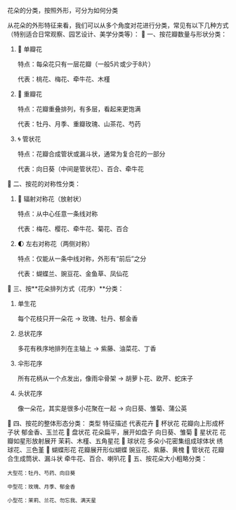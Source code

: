 


花朵的分类，按照外形，可分为如何分类
 

从花朵的外形特征来看，我们可以从多个角度对花进行分类，常见有以下几种方式（特别适合日常观察、园艺设计、美学分类等）：
🌸 一、按花瓣数量与形状分类：
1. 🌼 单瓣花

   特点：每朵花只有一层花瓣（一般5片或少于8片）

   代表：桃花、梅花、牵牛花、木槿

2. 🌺 重瓣花

   特点：花瓣重叠排列，有多层，看起来更饱满

   代表：牡丹、月季、重瓣玫瑰、山茶花、芍药

3. 🌀 管状花

   特点：花瓣合成管状或漏斗状，通常为复合花的一部分

   代表：向日葵（中间是管状花）、百合、牵牛花

🌸 二、按花的对称性分类：
1. 🔵 辐射对称花（放射状）

   特点：从中心任意一条线对称

   代表：梅花、樱花、牵牛花、菊花、百合

2. 🌓 左右对称花（两侧对称）

   特点：仅能从一条中线对称，外形有“前后”之分

   代表：蝴蝶兰、豌豆花、金鱼草、凤仙花

🌸 三、按**花朵排列方式（花序）**分类：
1. 单生花

   每个花枝只开一朵花
   → 玫瑰、牡丹、郁金香

2. 总状花序

   多花有秩序地排列在主轴上
   → 紫藤、油菜花、丁香

3. 伞形花序

   所有花柄从一个点发出，像雨伞骨架
   → 胡萝卜花、欧芹、蛇床子

4. 头状花序

   像一朵花，其实是很多小花聚在一起
   → 向日葵、雏菊、蒲公英

🌸 四、按花的整体形态分类：
类型	特征描述	代表花卉
🌷 杯状花	花瓣向上形成杯子状	郁金香、玉兰花
🌺 盘状花	花朵扁平，展开如盘子	向日葵、雏菊
🌸 星状花	花瓣如星形放射展开	茉莉、木槿、五角星花
🧠 球状花	多朵小花密集组成球体状	绣球花、三色堇
🎀 蝴蝶形花	花瓣展开形似蝴蝶	豌豆花、紫藤、黄槐
🧷 管状花	花瓣合生成筒状、漏斗状	牵牛花、百合、喇叭花
🌸 五、按花朵大小粗略分类：

    大型花：牡丹、芍药、向日葵

    中型花：玫瑰、月季、郁金香

    小型花：茉莉、兰花、勿忘我、满天星